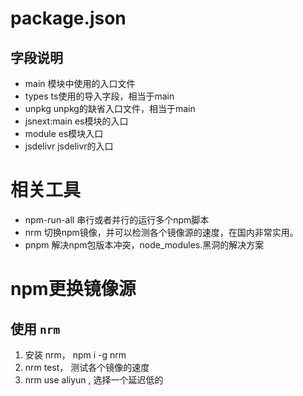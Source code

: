 # package.json
## 字段说明
- main 模块中使用的入口文件
- types ts使用的导入字段，相当于main
- unpkg unpkg的缺省入口文件，相当于main
- jsnext:main es模块的入口
- module es模块入口
- jsdelivr jsdelivr的入口


# 相关工具
- npm-run-all 串行或者并行的运行多个npm脚本
- nrm 切换npm镜像，并可以检测各个镜像源的速度，在国内非常实用。
- pnpm 解决npm包版本冲突，node_modules.黑洞的解决方案


# npm更换镜像源

## 使用 `nrm`

1. 安装 nrm， npm i -g nrm
2. nrm test， 测试各个镜像的速度
3. nrm use aliyun , 选择一个延迟低的

